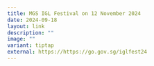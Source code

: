 ```yaml
---
title: MGS IGL Festival on 12 November 2024
date: 2024-09-18
layout: link
description: ""
image: ""
variant: tiptap
external: https://https://go.gov.sg/iglfest24
---
```

